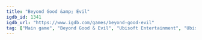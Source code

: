 ```yaml
---
title: "Beyond Good &amp; Evil"
igdb_id: 1341
igdb_url: "https://www.igdb.com/games/beyond-good-evil"
tag: ["Main game", "Beyond Good & Evil", "Ubisoft Entertainment", "Ubisoft Shanghai", "Ubisoft Montpellier", "Ubisoft Milan", "Shooter", "Puzzle", "Adventure", "Single player", "First person", "Third person", "Action", "Science fiction", "Stealth"]
---
```

